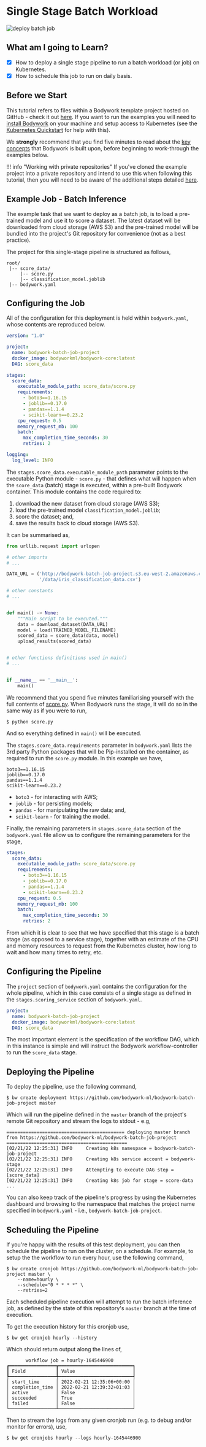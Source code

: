 # Single Stage Batch Workload

![deploy batch job](images/batch_job_qs.png)

## What am I going to Learn?

* [x] How to deploy a single stage pipeline to run a batch workload (or job) on Kubernetes.
* [x] How to schedule this job to run on daily basis.

## Before we Start

This tutorial refers to files within a Bodywork template project hosted on GitHub - check it out [here](https://github.com/bodywork-ml/bodywork-batch-job-project). If you want to run the examples you will need to [install Bodywork](installation.md) on your machine and setup access to Kubernetes (see the [Kubernetes Quickstart](kubernetes.md#quickstart) for help  with this).

We **strongly** recommend that you find five minutes to read about the [key concepts](key_concepts.md) that Bodywork is built upon, before beginning to work-through the examples below.

!!! info "Working with private repositories"
    If you've cloned the example project into a private repository and intend to use this when following this tutorial, then you will need to be aware of the additional steps detailed [here](user_guide.md#private-git-repositories).

## Example Job - Batch Inference

The example task that we want to deploy as a batch job, is to load a pre-trained model and use it to score a dataset. The latest dataset will be downloaded from cloud storage (AWS S3) and the pre-trained model will be bundled into the project's Git repository for convenience (not as a best practice).

The project for this single-stage pipeline is structured as follows,

```text
root/
 |-- score_data/
     |-- score.py
     |-- classification_model.joblib
 |-- bodywork.yaml
```

## Configuring the Job

All of the configuration for this deployment is held within `bodywork.yaml`, whose contents are reproduced below.

```yaml
version: "1.0"

project:
  name: bodywork-batch-job-project
  docker_image: bodyworkml/bodywork-core:latest
  DAG: score_data

stages:
  score_data:
    executable_module_path: score_data/score.py
    requirements:
      - boto3==1.16.15
      - joblib==0.17.0
      - pandas==1.1.4
      - scikit-learn==0.23.2
    cpu_request: 0.5
    memory_request_mb: 100
    batch:
      max_completion_time_seconds: 30
      retries: 2

logging:
  log_level: INFO
```

The `stages.score_data.executable_module_path` parameter points to the executable Python module - `score.py` - that defines what will happen when the `score_data` (batch) stage is executed, within a pre-built Bodywork container. This module contains the code required to:

1. download the new dataset from cloud storage (AWS S3);
2. load the pre-trained model `classification_model.joblib`;
3. score the dataset; and,
4. save the results back to cloud storage (AWS S3).

It can be summarised as,

```python
from urllib.request import urlopen

# other imports
# ...

DATA_URL = ('http://bodywork-batch-job-project.s3.eu-west-2.amazonaws.com'
            '/data/iris_classification_data.csv')

# other constants
# ...


def main() -> None:
    """Main script to be executed."""
    data = download_dataset(DATA_URL)
    model = load(TRAINED_MODEL_FILENAME)
    scored_data = score_data(data, model)
    upload_results(scored_data)


# other functions definitions used in main()
# ...


if __name__ == '__main__':
    main()
```

We recommend that you spend five minutes familiarising yourself with the full contents of [score.py](https://github.com/bodywork-ml/bodywork-batch-job-project/blob/master/score_data/score.py). When Bodywork runs the stage, it will do so in the same way as if you were to run,

```text
$ python score.py
```

And so everything defined in `main()` will be executed.

The `stages.score_data.requirements` parameter in `bodywork.yaml` lists the 3rd party Python packages that will be Pip-installed on the container, as required to run the `score.py` module. In this example we have,

```text
boto3==1.16.15
joblib==0.17.0
pandas==1.1.4
scikit-learn==0.23.2
```

* `boto3` - for interacting with AWS;
* `joblib` - for persisting models;
* `pandas` - for manipulating the raw data; and,
* `scikit-learn` - for training the model.

Finally, the remaining parameters in `stages.score_data` section of the `bodywork.yaml` file allow us to configure the remaining parameters for the stage,

```yaml
stages:
  score_data:
    executable_module_path: score_data/score.py
    requirements:
      - boto3==1.16.15
      - joblib==0.17.0
      - pandas==1.1.4
      - scikit-learn==0.23.2
    cpu_request: 0.5
    memory_request_mb: 100
    batch:
      max_completion_time_seconds: 30
      retries: 2
```

From which it is clear to see that we have specified that this stage is a batch stage (as opposed to a service stage), together with an estimate of the CPU and memory resources to request from the Kubernetes cluster, how long to wait and how many times to retry, etc.

## Configuring the Pipeline

The `project` section of `bodywork.yaml` contains the configuration for the whole pipeline, which in this case consists of a single stage as defined in the `stages.scoring_service` section of `bodywork.yaml`.

```yaml
project:
  name: bodywork-batch-job-project
  docker_image: bodyworkml/bodywork-core:latest
  DAG: score_data
```

The most important element is the specification of the workflow DAG, which in this instance is simple and will instruct the Bodywork workflow-controller to run the `score_data` stage.

## Deploying the Pipeline

To deploy the pipeline, use the following command,

```text
$ bw create deployment https://github.com/bodywork-ml/bodywork-batch-job-project master
```

Which will run the pipeline defined in the `master` branch of the project's remote Git repository and stream the logs to stdout - e.g,

```text
=========================================== deploying master branch from https://github.com/bodywork-ml/bodywork-batch-job-project ============================================
[02/21/22 12:25:31] INFO     Creating k8s namespace = bodywork-batch-job-project                                                                                               
[02/21/22 12:25:31] INFO     Creating k8s service account = bodywork-stage                                                                                                     
[02/21/22 12:25:31] INFO     Attempting to execute DAG step = [score_data]                                                                                                     
[02/21/22 12:25:31] INFO     Creating k8s job for stage = score-data                                                                                                           
...
```

You can also keep track of the pipeline's progress by using the Kubernetes dashboard and browsing to the namespace that matches the project name specified in `bodywork.yaml` - i.e., `bodywork-batch-job-project`.

## Scheduling the Pipeline

If you're happy with the results of this test deployment, you can then schedule the pipeline to run on the cluster, on a schedule. For example, to setup the the workflow to run every hour, use the following command,

```text
$ bw create cronjob https://github.com/bodywork-ml/bodywork-batch-job-project master \
    --name=hourly \
    --schedule="0 * * * *" \
    --retries=2
```

Each scheduled pipeline execution will attempt to run the batch inference job, as defined by the state of this repository's `master` branch at the time of execution.

To get the execution history for this cronjob use,

```text
$ bw get cronjob hourly --history
```

Which should return output along the lines of,

```text
       workflow job = hourly-1645446900       
┏━━━━━━━━━━━━━━━━━┳━━━━━━━━━━━━━━━━━━━━━━━━━━━┓
┃ Field           ┃ Value                     ┃
┡━━━━━━━━━━━━━━━━━╇━━━━━━━━━━━━━━━━━━━━━━━━━━━┩
│ start_time      │ 2022-02-21 12:35:06+00:00 │
│ completion_time │ 2022-02-21 12:39:32+01:03 │
│ active          │ False                     │
│ succeeded       │ True                      │
│ failed          │ False                     │
└─────────────────┴───────────────────────────┘
```

Then to stream the logs from any given cronjob run (e.g. to debug and/or monitor for errors), use,

```text
$ bw get cronjobs hourly --logs hourly-1645446900
```
